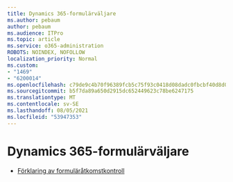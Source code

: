 ```yaml
---
title: Dynamics 365-formulärväljare
ms.author: pebaum
author: pebaum
ms.audience: ITPro
ms.topic: article
ms.service: o365-administration
ROBOTS: NOINDEX, NOFOLLOW
localization_priority: Normal
ms.custom:
- "1469"
- "6200014"
ms.openlocfilehash: c79de9c4b70f96389fcb5c75f93c0418d08dadc0fbcbf40d8d0dc13143853087
ms.sourcegitcommit: b5f7da89a650d2915dc652449623c78be6247175
ms.translationtype: MT
ms.contentlocale: sv-SE
ms.lasthandoff: 08/05/2021
ms.locfileid: "53947353"
---
```

# <a name="dynamics-365-form-selector"></a>Dynamics 365-formulärväljare

* [Förklaring av formuläråtkomstkontroll](https://docs.microsoft.com/dynamics365/customer-engagement/customize/control-access-forms)

